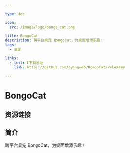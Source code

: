 ```yaml
---

type: doc

icon:
  src: /image/logo/bongo_cat.png

title: BongoCat
description: 跨平台桌宠 BongoCat，为桌面增添乐趣！
tags:
  - 桌宠

links:
  - text: ⏬下载地址
    link: https://github.com/ayangweb/BongoCat/releases

---
```


<ShowLogo />

# BongoCat

<ShowTags />

<ShowBreadcrumb />

## 资源链接

<ShowLinks />

## 简介

跨平台桌宠 BongoCat，为桌面增添乐趣！
